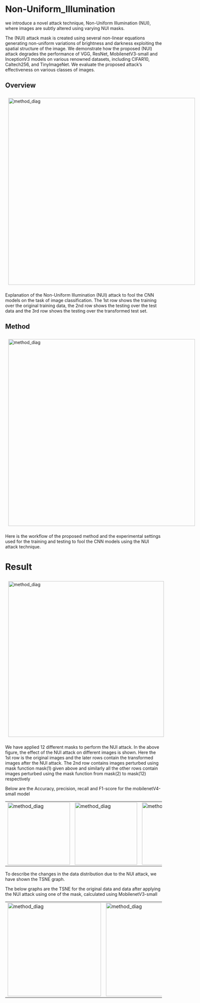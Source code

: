 # Non-Uniform_Illumination
we introduce a novel attack technique, Non-Uniform Illumination (NUI), where images are subtly altered using varying NUI masks.

The (NUI) attack mask is created using several non-linear equations generating non-uniform variations of brightness and darkness exploiting the spatial structure of the image. We demonstrate how the proposed (NUI) attack degrades the performance of VGG, ResNet, MobilenetV3-small and InceptionV3 models on various renowned datasets, including CIFAR10, Caltech256, and TinyImageNet. We evaluate the proposed attack’s effectiveness on various classes of images.

## Overview

<div style="display: flex; justify-content: space-around; flex-wrap: nowrap;">

  <div style="padding: 10px;">
    <img src="https://github.com/Akshayjain97/Non-Uniform_Illumination/assets/131511513/88e2d850-58ed-4991-9cb8-fd345143db02" alt="method_diag" width="600"/>
  </div>
</div>


Explanation of the Non-Uniform Illumination
(NUI) attack to fool the CNN models on the task
of image classification. The 1st row shows the training over
the original training data, the 2nd row shows the testing over
the test data and the 3rd row shows the testing over the
transformed test set.

## Method
<div style="display: flex; justify-content: space-around; flex-wrap: nowrap;">

  <div style="padding: 10px;">
    <img src="https://github.com/Akshayjain97/Non-Uniform_Illumination/assets/131511513/6a57b512-ff1a-4610-b689-c35155d572d0" alt="method_diag" width="600"/>
  </div>
</div>

Here is the workflow of the proposed method and the experimental settings used for the training and testing to fool
the CNN models using the NUI attack technique.

# Result

<div style="display: flex; justify-content: space-around; flex-wrap: nowrap;">

  <div style="padding: 10px;">
    <img src="https://github.com/Akshayjain97/Non-Uniform_Illumination/assets/131511513/310ca582-851d-43fe-b242-2f3c7c7ed26a" alt="method_diag" width="500"/>
  </div>
</div>

We have applied 12 different masks to perform the NUI attack. In the above figure, the effect of the NUI attack on different images is shown. Here the 1st row is the original images and the later rows
contain the transformed images after the NUI attack. The 2nd row contains images perturbed using mask function mask(1)
given above and similarly all the other rows contain images perturbed using the mask function from mask(2) to mask(12)
respectively

Below are the Accuracy, precision, recall and F1-score for the mobilenetV4-small model



<table>
  <tr>
    <td><img src="https://github.com/Akshayjain97/Non-Uniform_Illumination/assets/131511513/5f9a9098-c81a-412c-a72c-22c2aba41625" alt="method_diag" width="200"/></td>
    <td><img src="https://github.com/Akshayjain97/Non-Uniform_Illumination/assets/131511513/834f466a-ffe0-4b7f-91f8-de57fea9abf6" alt="method_diag" width="200"/></td>
    <td><img src="https://github.com/Akshayjain97/Non-Uniform_Illumination/assets/131511513/dd4f9700-f8c4-4771-84c5-8eff78acbbfe" alt="method_diag" width="200"/></td>
    <td><img src="https://github.com/Akshayjain97/Non-Uniform_Illumination/assets/131511513/bd2ae9b9-b1e1-4636-a96f-10e5899da84c" alt="method_diag" width="200"/></td>

  </tr>
</table>

To describe the changes in the data distribution due to the NUI attack, we have shown the TSNE graph.

The below graphs are the TSNE for the original data and data after applying the NUI attack using one of the mask, calculated using MobilenetV3-small

<table>
  <tr>
    <td><img src="https://github.com/Akshayjain97/Non-Uniform_Illumination/assets/131511513/13e5a5eb-998d-4289-8c82-edff67f6780b" alt="method_diag" width="300"/></td>
    <td><img src="https://github.com/Akshayjain97/Non-Uniform_Illumination/assets/131511513/8670105e-5808-4726-b670-854a51c2a238" alt="method_diag" width="300"/></td>

  </tr>
</table>
